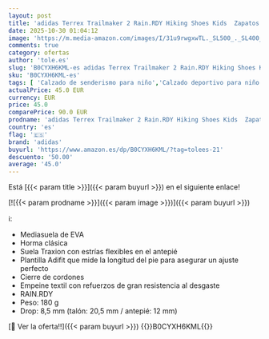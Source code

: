 ```yaml
---
layout: post
title: 'adidas Terrex Trailmaker 2 Rain.RDY Hiking Shoes Kids  Zapatos de Senderismo  Warm Clay/Preloved Fig/Pure Ruby  28 EU'
date: 2025-10-30 01:04:12
image: 'https://m.media-amazon.com/images/I/31u9rwgxwTL._SL500_._SL400_.jpg'
comments: true
category: ofertas
author: 'tole.es'
slug: 'B0CYXH6KML-es adidas Terrex Trailmaker 2 Rain.RDY Hiking Shoes Kids...'
sku: 'B0CYXH6KML-es'
tags: [ 'Calzado de senderismo para niño','Calzado deportivo para niño','Moda','Moda Niño','Zapatillas de senderismo para niño','Zapatillas deportivas y de moda para niños','Zapatos de niño','adidas','zapatos','🇪🇸', ]
actualPrice: 45.0 EUR
currency: EUR
price: 45.0
comparePrice: 90.0 EUR
prodname: 'adidas Terrex Trailmaker 2 Rain.RDY Hiking Shoes Kids  Zapatos de Senderismo  Warm Clay/Preloved Fig/Pure Ruby  28 EU'
country: 'es'
flag: '🇪🇸'
brand: 'adidas'
buyurl: 'https://www.amazon.es/dp/B0CYXH6KML/?tag=tolees-21'
descuento: '50.00'
average: '45.0'
---
```


Está [{{< param title >}}]({{< param buyurl >}}) en el siguiente enlace!

[![{{< param prodname >}}]({{< param image >}})]({{< param buyurl >}})

ℹ️:

- Mediasuela de EVA
- Horma clásica
- Suela Traxion con estrías flexibles en el antepié
- Plantilla Adifit que mide la longitud del pie para asegurar un ajuste perfecto
- Cierre de cordones
- Empeine textil con refuerzos de gran resistencia al desgaste
- RAIN.RDY
- Peso: 180 g
- Drop: 8,5 mm (talón: 20,5 mm / antepié: 12 mm)

[🛒 Ver la oferta!!]({{< param buyurl >}})
{{<world>}}B0CYXH6KML{{</world>}}
